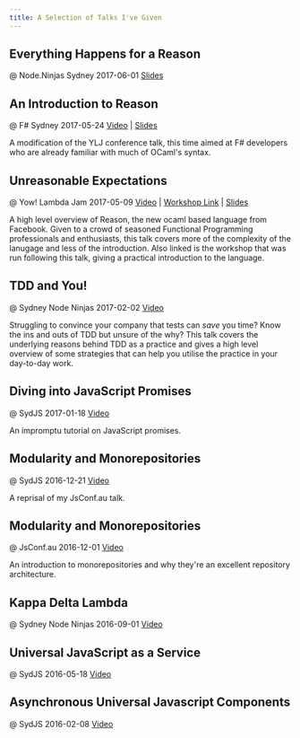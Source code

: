 ```yaml
---
title: A Selection of Talks I've Given
---
```


## Everything Happens for a Reason
<span class="post-date">@ Node.Ninjas Sydney 2017-06-01</span>
[Slides](/presentations/2017-06-01-nodeninjas-sydney)

## An Introduction to Reason
<span class="post-date">@ F# Sydney 2017-05-24</span>
[Video](https://www.youtube.com/watch?v=XWj24mn-wUA) | [Slides](/presentations/2017-05-24-fsharp-sydney)

A modification of the YLJ conference talk, this time aimed at F# developers who are already familiar with much of OCaml's syntax.

## Unreasonable Expectations
<span class="post-date">@ Yow! Lambda Jam 2017-05-09</span>
[Video](https://www.youtube.com/watch?v=AGFxvNUsr30) | [Workshop Link](https://github.com/bassjacob/ylj-2017-workshop) | [Slides](/presentations/2017-05-09-ylj)

A high level overview of Reason, the new ocaml based language from Facebook. Given to a crowd of seasoned Functional Programming professionals and enthusiasts, this talk covers more of the complexity of the lanugage and less of the introduction. Also linked is the workshop that was run following this talk, giving a practical introduction to the language.

## TDD and You!
<span class="post-date">@ Sydney Node Ninjas 2017-02-02</span>
[Video](https://www.youtube.com/watch?v=E2CLAaGi_YI)

Struggling to convince your company that tests can _save_ you time? Know the ins and outs of TDD but unsure of the why? This talk covers the underlying reasons behind TDD as a practice and gives a high level overview of some strategies that can help you utilise the practice in your day-to-day work.

## Diving into JavaScript Promises
<span class="post-date">@ SydJS 2017-01-18</span>
[Video](https://www.youtube.com/watch?v=o2DLEc2TNYY)

An impromptu tutorial on JavaScript promises.

## Modularity and Monorepositories
<span class="post-date">@ SydJS 2016-12-21</span>
[Video](https://www.youtube.com/watch?v=Qu-5fycc5j8)

A reprisal of my JsConf.au talk.

## Modularity and Monorepositories
<span class="post-date">@ JsConf.au 2016-12-01</span>
[Video](https://www.youtube.com/watch?v=7Lr8xYPKG5w)

An introduction to monorepositories and why they're an excellent repository architecture.

## Kappa Delta Lambda
<span class="post-date">@ Sydney Node Ninjas 2016-09-01</span>
[Video](https://vimeo.com/181700333)

## Universal JavaScript as a Service
<span class="post-date">@ SydJS 2016-05-18</span>
[Video](https://www.youtube.com/watch?v=RKrgC0ueLKw)

## Asynchronous Universal Javascript Components
<span class="post-date">@ SydJS 2016-02-08</span>
[Video](https://www.youtube.com/watch?v=pb72ZwjAw3Y)
